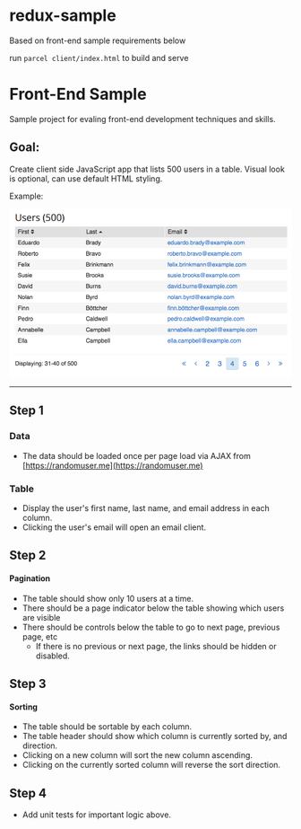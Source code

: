 # redux-sample
Based on front-end sample requirements below

run `parcel client/index.html` to build and serve

# Front-End Sample
Sample project for evaling front-end development techniques and skills.


## Goal:
Create client side JavaScript app that lists 500 users in a table.
Visual look is optional, can use default HTML styling.

Example:

![Sample](./sample.png)

----

## Step 1

### Data
- The data should be loaded once per page load via AJAX from [https://randomuser.me](https://randomuser.me)

### Table
- Display the user's first name, last name, and email address in each column.
- Clicking the user's email will open an email client.

## Step 2

#### Pagination
- The table should show only 10 users at a time.
- There should be a page indicator below the table showing which users are visible
- There should be controls below the table to go to next page, previous page, etc
	- If there is no previous or next page, the links should be hidden or disabled.

## Step 3

#### Sorting
- The table should be sortable by each column.
- The table header should show which column is currently sorted by, and direction.
- Clicking on a new column will sort the new column ascending.
- Clicking on the currently sorted column will reverse the sort direction.

## Step 4

- Add unit tests for important logic above.
